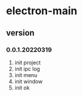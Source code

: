 # electron-main

## version
### 0.0.1.20220319
1. init project
2. init ipc log
3. init menu
4. init window
5. init ok
